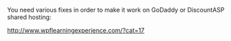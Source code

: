 You need various fixes in order to make it work on GoDaddy or DiscountASP shared hosting:

http://www.wpflearningexperience.com/?cat=17
